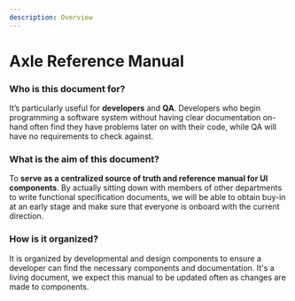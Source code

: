 ```yaml
---
description: Overview
---
```


# Axle Reference Manual

### **Who is this document for?**

It’s particularly useful for **developers** and **QA**. Developers who begin programming a software system without having clear documentation on-hand often find they have problems later on with their code, while QA will have no requirements to check against.

### **What is the aim of this document?**

To **serve as a centralized source of truth and reference manual for UI components**. By actually sitting down with members of other departments to write functional specification documents, we will be able to obtain buy-in at an early stage and make sure that everyone is onboard with the current direction. 

### How is it organized?

It is organized by developmental and design components to ensure a developer can find the necessary components and documentation.  It's a living document, we expect this manual to be updated often as changes are made to components.

